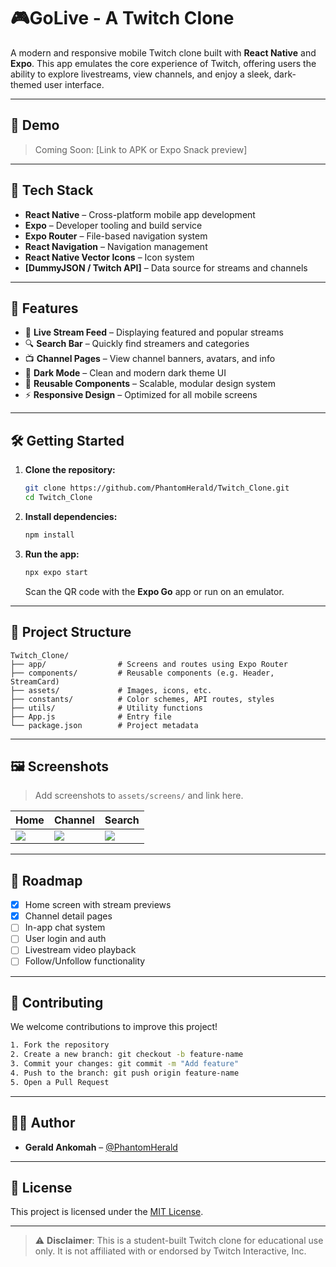 # 🎮GoLive - A Twitch Clone

A modern and responsive mobile Twitch clone built with **React Native** and **Expo**. This app emulates the core experience of Twitch, offering users the ability to explore livestreams, view channels, and enjoy a sleek, dark-themed user interface.

---

## 🚀 Demo

> Coming Soon: [Link to APK or Expo Snack preview]

---

## 🧰 Tech Stack

- **React Native** – Cross-platform mobile app development
- **Expo** – Developer tooling and build service
- **Expo Router** – File-based navigation system
- **React Navigation** – Navigation management
- **React Native Vector Icons** – Icon system
- **[DummyJSON / Twitch API]** – Data source for streams and channels

---

## 📱 Features

- 🎥 **Live Stream Feed** – Displaying featured and popular streams
- 🔍 **Search Bar** – Quickly find streamers and categories
- 📺 **Channel Pages** – View channel banners, avatars, and info
- 🌙 **Dark Mode** – Clean and modern dark theme UI
- 🧩 **Reusable Components** – Scalable, modular design system
- ⚡ **Responsive Design** – Optimized for all mobile screens

---

## 🛠️ Getting Started

1. **Clone the repository:**

   ```bash
   git clone https://github.com/PhantomHerald/Twitch_Clone.git
   cd Twitch_Clone
   ```

2. **Install dependencies:**

   ```bash
   npm install
   ```

3. **Run the app:**

   ```bash
   npx expo start
   ```

   Scan the QR code with the **Expo Go** app or run on an emulator.

---

## 📁 Project Structure

```
Twitch_Clone/
├── app/                # Screens and routes using Expo Router
├── components/         # Reusable components (e.g. Header, StreamCard)
├── assets/             # Images, icons, etc.
├── constants/          # Color schemes, API routes, styles
├── utils/              # Utility functions
├── App.js              # Entry file
└── package.json        # Project metadata
```

---

## 🖼️ Screenshots

> Add screenshots to `assets/screens/` and link here.

| Home | Channel | Search |
|------|---------|--------|
| ![](./assets/screens/home.png) | ![](./assets/screens/channel.png) | ![](./assets/screens/search.png) |

---

## 🔭 Roadmap

- [x] Home screen with stream previews
- [x] Channel detail pages
- [ ] In-app chat system
- [ ] User login and auth
- [ ] Livestream video playback
- [ ] Follow/Unfollow functionality

---

## 🤝 Contributing

We welcome contributions to improve this project!

```bash
1. Fork the repository
2. Create a new branch: git checkout -b feature-name
3. Commit your changes: git commit -m "Add feature"
4. Push to the branch: git push origin feature-name
5. Open a Pull Request
```

---

## 👨‍💻 Author

- **Gerald Ankomah** – [@PhantomHerald](https://github.com/PhantomHerald)

---

## 📄 License

This project is licensed under the [MIT License](LICENSE).

---

> ⚠️ **Disclaimer**: This is a student-built Twitch clone for educational use only. It is not affiliated with or endorsed by Twitch Interactive, Inc.

